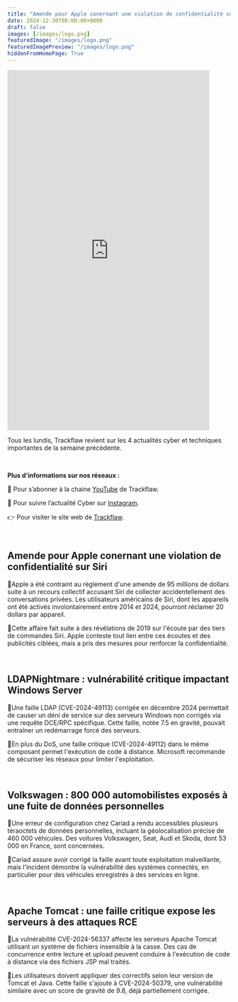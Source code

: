 ```yaml
---
title: "Amende pour Apple conernant une violation de confidentialité sur Siri - Les4ActusCyber : semaine du 30 décembre"
date: 2024-12-30T08:00:00+0000
draft: false
images: [/images/logo.png]
featuredImage: "/images/logo.png"
featuredImagePreview: "/images/logo.png"
hiddenFromHomePage: True
---
```

    
<div class="flex-container">
   <div class="flex-items">
   <iframe width="456" height="811" src="https://www.youtube.com/embed/tvVIvex0XoQ" 
   title="Amende pour Apple conernant une violation de confidentialité sur Siri - #Les4ActusCyber : semaine du 30 décembre" frameborder="0" allow="accelerometer; autoplay; clipboard-write; 
   encrypted-media; gyroscope; picture-in-picture; web-share" allowfullscreen></iframe>
   </div>

   <div class="flex-items">
      <p>Tous les lundis, Trackflaw revient sur les 4 actualités cyber et techniques importantes de la semaine précédente.</p>
      <br>
      <p><strong>Plus d’informations sur nos réseaux :</strong></p>
      <p>🔴 Pour s’abonner à la chaine <a href="https://www.youtube.com/@trackflaw" target="_blank" rel="noopener noreffer ">YouTube</a> de Trackflaw.</p>
      <p>📸 Pour suivre l’actualité Cyber sur <a href="https://www.instagram.com/trackflaw/" target="_blank" rel="noopener noreffer ">Instagram</a>.</p>
      <p>👉 Pour visiter le site web de <a href="https://trackflaw.com" target="_blank" rel="noopener noreffer ">Trackflaw</a>.</p>
   </div>
</div>

    
<br>

## Amende pour Apple conernant une violation de confidentialité sur Siri


🔸Apple a été contraint au règlement d'une amende de 95 millions de dollars suite à un recours collectif accusant Siri de collecter accidentellement des conversations privées. Les utilisateurs américains de Siri, dont les appareils ont été activés involontairement entre 2014 et 2024, pourront réclamer 20 dollars par appareil.

🔸Cette affaire fait suite à des révélations de 2019 sur l'écoute par des tiers de commandes Siri. Apple conteste tout lien entre ces écoutes et des publicités ciblées, mais a pris des mesures pour renforcer la confidentialité.


<br>

## LDAPNightmare : vulnérabilité critique impactant Windows Server


🔸Une faille LDAP (CVE-2024-49113) corrigée en décembre 2024 permettait de causer un déni de service sur des serveurs Windows non corrigés via une requête DCE/RPC spécifique. Cette faille, notée 7.5 en gravité, pouvait entraîner un redémarrage forcé des serveurs.

🔸En plus du DoS, une faille critique (CVE-2024-49112) dans le même composant permet l'exécution de code à distance. Microsoft recommande de sécuriser les réseaux pour limiter l'exploitation.


<br>

## Volkswagen : 800 000 automobilistes exposés à une fuite de données personnelles


🔸Une erreur de configuration chez Cariad a rendu accessibles plusieurs téraoctets de données personnelles, incluant la géolocalisation précise de 460 000 véhicules. Des voitures Volkswagen, Seat, Audi et Skoda, dont 53 000 en France, sont concernées.

🔸Cariad assure avoir corrigé la faille avant toute exploitation malveillante, mais l'incident démontre la vulnérabilité des systèmes connectés, en particulier pour des véhicules enregistrés à des services en ligne.


<br>

## Apache Tomcat : une faille critique expose les serveurs à des attaques RCE


🔸La vulnérabilité CVE-2024-56337 affecte les serveurs Apache Tomcat utilisant un système de fichiers insensible à la casse. Des cas de concurrence entre lecture et upload peuvent conduire à l'exécution de code à distance via des fichiers JSP mal traités.

🔸Les utilisateurs doivent appliquer des correctifs selon leur version de Tomcat et Java. Cette faille s'ajoute à CVE-2024-50379, une vulnérabilité similaire avec un score de gravité de 9.8, déjà partiellement corrigée.


